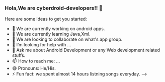 ### Hola,We are cyberdroid-developers!! 👋

Here are some ideas to get you started:

- 🔭 We are currently working on android apps.
- 🌱 We are currently learning Java,Xml.
- 👯 We are looking to collaborate on what's app group.
- 🤔 I’m looking for help with ...
- 💬 Ask me about Android Development or any Web development related stuffs.
- 📫 How to reach me: ...
- 😄 Pronouns: He/His.
- ⚡ Fun fact: we spent almost 14 hours listning songs everyday.
-->
